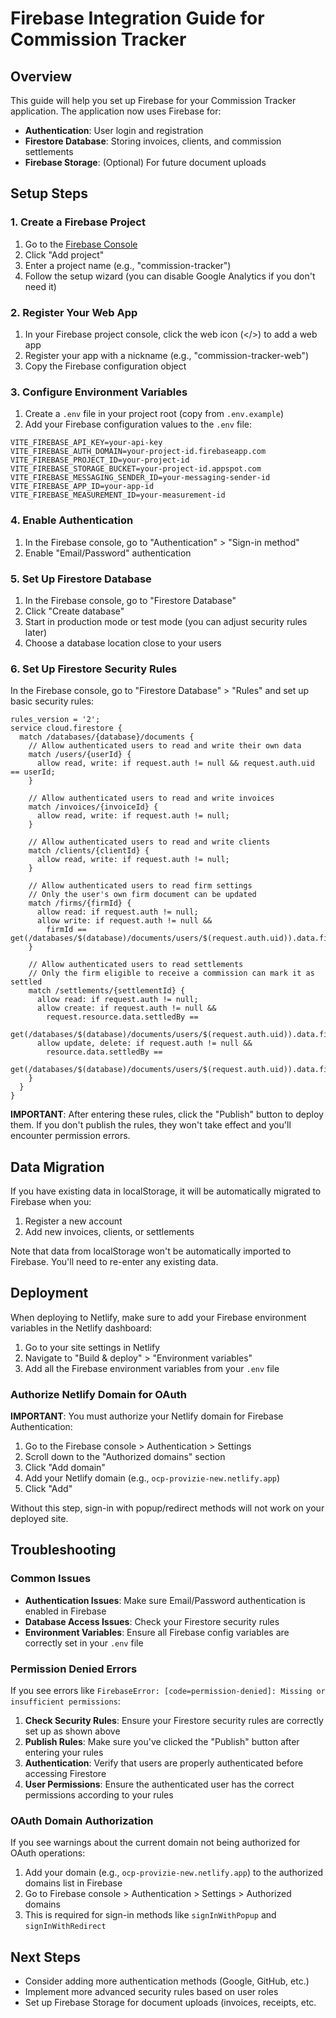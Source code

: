 # Firebase Integration Guide for Commission Tracker

## Overview

This guide will help you set up Firebase for your Commission Tracker application. The application now uses Firebase for:

- **Authentication**: User login and registration
- **Firestore Database**: Storing invoices, clients, and commission settlements
- **Firebase Storage**: (Optional) For future document uploads

## Setup Steps

### 1. Create a Firebase Project

1. Go to the [Firebase Console](https://console.firebase.google.com/)
2. Click "Add project"
3. Enter a project name (e.g., "commission-tracker")
4. Follow the setup wizard (you can disable Google Analytics if you don't need it)

### 2. Register Your Web App

1. In your Firebase project console, click the web icon (</>) to add a web app
2. Register your app with a nickname (e.g., "commission-tracker-web")
3. Copy the Firebase configuration object

### 3. Configure Environment Variables

1. Create a `.env` file in your project root (copy from `.env.example`)
2. Add your Firebase configuration values to the `.env` file:

```
VITE_FIREBASE_API_KEY=your-api-key
VITE_FIREBASE_AUTH_DOMAIN=your-project-id.firebaseapp.com
VITE_FIREBASE_PROJECT_ID=your-project-id
VITE_FIREBASE_STORAGE_BUCKET=your-project-id.appspot.com
VITE_FIREBASE_MESSAGING_SENDER_ID=your-messaging-sender-id
VITE_FIREBASE_APP_ID=your-app-id
VITE_FIREBASE_MEASUREMENT_ID=your-measurement-id
```

### 4. Enable Authentication

1. In the Firebase console, go to "Authentication" > "Sign-in method"
2. Enable "Email/Password" authentication

### 5. Set Up Firestore Database

1. In the Firebase console, go to "Firestore Database"
2. Click "Create database"
3. Start in production mode or test mode (you can adjust security rules later)
4. Choose a database location close to your users

### 6. Set Up Firestore Security Rules

In the Firebase console, go to "Firestore Database" > "Rules" and set up basic security rules:

```
rules_version = '2';
service cloud.firestore {
  match /databases/{database}/documents {
    // Allow authenticated users to read and write their own data
    match /users/{userId} {
      allow read, write: if request.auth != null && request.auth.uid == userId;
    }
    
    // Allow authenticated users to read and write invoices
    match /invoices/{invoiceId} {
      allow read, write: if request.auth != null;
    }
    
    // Allow authenticated users to read and write clients
    match /clients/{clientId} {
      allow read, write: if request.auth != null;
    }

    // Allow authenticated users to read firm settings
    // Only the user's own firm document can be updated
    match /firms/{firmId} {
      allow read: if request.auth != null;
      allow write: if request.auth != null &&
        firmId == get(/databases/$(database)/documents/users/$(request.auth.uid)).data.firm;
    }
    
    // Allow authenticated users to read settlements
    // Only the firm eligible to receive a commission can mark it as settled
    match /settlements/{settlementId} {
      allow read: if request.auth != null;
      allow create: if request.auth != null &&
        request.resource.data.settledBy ==
        get(/databases/$(database)/documents/users/$(request.auth.uid)).data.firm;
      allow update, delete: if request.auth != null &&
        resource.data.settledBy ==
        get(/databases/$(database)/documents/users/$(request.auth.uid)).data.firm;
    }
  }
}
```

**IMPORTANT**: After entering these rules, click the "Publish" button to deploy them. If you don't publish the rules, they won't take effect and you'll encounter permission errors.


## Data Migration

If you have existing data in localStorage, it will be automatically migrated to Firebase when you:

1. Register a new account
2. Add new invoices, clients, or settlements

Note that data from localStorage won't be automatically imported to Firebase. You'll need to re-enter any existing data.

## Deployment

When deploying to Netlify, make sure to add your Firebase environment variables in the Netlify dashboard:

1. Go to your site settings in Netlify
2. Navigate to "Build & deploy" > "Environment variables"
3. Add all the Firebase environment variables from your `.env` file

### Authorize Netlify Domain for OAuth

**IMPORTANT**: You must authorize your Netlify domain for Firebase Authentication:

1. Go to the Firebase console > Authentication > Settings
2. Scroll down to the "Authorized domains" section
3. Click "Add domain"
4. Add your Netlify domain (e.g., `ocp-provizie-new.netlify.app`)
5. Click "Add"

Without this step, sign-in with popup/redirect methods will not work on your deployed site.

## Troubleshooting

### Common Issues

- **Authentication Issues**: Make sure Email/Password authentication is enabled in Firebase
- **Database Access Issues**: Check your Firestore security rules
- **Environment Variables**: Ensure all Firebase config variables are correctly set in your `.env` file

### Permission Denied Errors

If you see errors like `FirebaseError: [code=permission-denied]: Missing or insufficient permissions`:

1. **Check Security Rules**: Ensure your Firestore security rules are correctly set up as shown above
2. **Publish Rules**: Make sure you've clicked the "Publish" button after entering your rules
3. **Authentication**: Verify that users are properly authenticated before accessing Firestore
4. **User Permissions**: Ensure the authenticated user has the correct permissions according to your rules

### OAuth Domain Authorization

If you see warnings about the current domain not being authorized for OAuth operations:

1. Add your domain (e.g., `ocp-provizie-new.netlify.app`) to the authorized domains list in Firebase
2. Go to Firebase console > Authentication > Settings > Authorized domains
3. This is required for sign-in methods like `signInWithPopup` and `signInWithRedirect`

## Next Steps

- Consider adding more authentication methods (Google, GitHub, etc.)
- Implement more advanced security rules based on user roles
- Set up Firebase Storage for document uploads (invoices, receipts, etc.